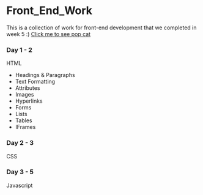 # Front_End_Work

This is a collection of work for front-end development that we completed in week 5 :)
[Click me to see pop cat](https://c-wright-98.github.io/Front_End_Work/)

### Day 1 - 2
HTML
- Headings & Paragraphs
- Text Formatting
- Attributes
- Images
- Hyperlinks
- Forms
- Lists
- Tables
- IFrames
  
### Day 2 - 3
CSS


### Day 3 - 5
Javascript

 
